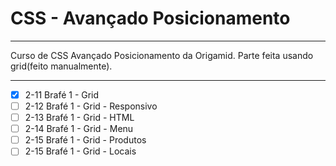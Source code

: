 # CSS - Avançado Posicionamento
---

Curso de CSS Avançado Posicionamento da Origamid.
Parte feita usando grid(feito manualmente).

---
- [x] 2-11 Brafé 1 - Grid
- [ ] 2-12 Brafé 1 - Grid - Responsivo
- [ ] 2-13 Brafé 1 - Grid - HTML
- [ ] 2-14 Brafé 1 - Grid - Menu
- [ ] 2-15 Brafé 1 - Grid - Produtos
- [ ] 2-15 Brafé 1 - Grid - Locais